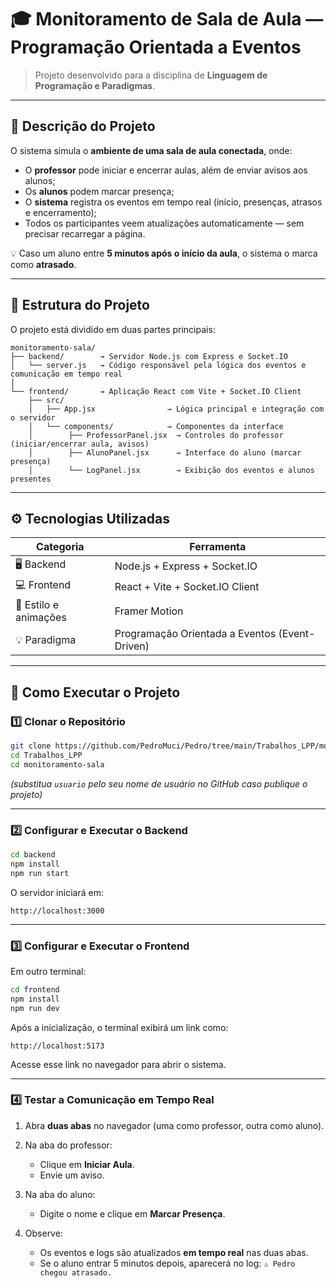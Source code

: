 # 🎓 Monitoramento de Sala de Aula — Programação Orientada a Eventos

> Projeto desenvolvido para a disciplina de **Linguagem de Programação e Paradigmas**.
---

## 🧠 Descrição do Projeto

O sistema simula o **ambiente de uma sala de aula conectada**, onde:

* O **professor** pode iniciar e encerrar aulas, além de enviar avisos aos alunos;
* Os **alunos** podem marcar presença;
* O **sistema** registra os eventos em tempo real (início, presenças, atrasos e encerramento);
* Todos os participantes veem atualizações automaticamente — sem precisar recarregar a página.

💡 Caso um aluno entre **5 minutos após o início da aula**, o sistema o marca como **atrasado**.

---

## 📁 Estrutura do Projeto

O projeto está dividido em duas partes principais:

```
monitoramento-sala/
├── backend/        → Servidor Node.js com Express e Socket.IO
│   └── server.js   → Código responsável pela lógica dos eventos e comunicação em tempo real
│
└── frontend/       → Aplicação React com Vite + Socket.IO Client
    ├── src/
    │   ├── App.jsx                → Lógica principal e integração com o servidor
    │   └── components/            → Componentes da interface
    │        ├── ProfessorPanel.jsx  → Controles do professor (iniciar/encerrar aula, avisos)
    │        ├── AlunoPanel.jsx      → Interface do aluno (marcar presença)
    │        └── LogPanel.jsx        → Exibição dos eventos e alunos presentes
```

---

## ⚙️ Tecnologias Utilizadas

| Categoria             | Ferramenta                                     |
| --------------------- | ---------------------------------------------- |
| 🖥️ Backend           | Node.js + Express + Socket.IO                  |
| 💻 Frontend           | React + Vite + Socket.IO Client                |
| 🎨 Estilo e animações | Framer Motion                                  |
| 💡 Paradigma          | Programação Orientada a Eventos (Event-Driven) |

---

## 🚀 Como Executar o Projeto

### 1️⃣ Clonar o Repositório

```bash
git clone https://github.com/PedroMuci/Pedro/tree/main/Trabalhos_LPP/monitoramento-sala
cd Trabalhos_LPP
cd monitoramento-sala
```

*(substitua `usuario` pelo seu nome de usuário no GitHub caso publique o projeto)*

---

### 2️⃣ Configurar e Executar o **Backend**

```bash
cd backend
npm install
npm run start
```

O servidor iniciará em:

```
http://localhost:3000
```

---

### 3️⃣ Configurar e Executar o **Frontend**

Em outro terminal:

```bash
cd frontend
npm install
npm run dev
```

Após a inicialização, o terminal exibirá um link como:

```
http://localhost:5173
```

Acesse esse link no navegador para abrir o sistema.

---

### 4️⃣ Testar a Comunicação em Tempo Real

1. Abra **duas abas** no navegador (uma como professor, outra como aluno).
2. Na aba do professor:

   * Clique em **Iniciar Aula**.
   * Envie um aviso.
3. Na aba do aluno:

   * Digite o nome e clique em **Marcar Presença**.
4. Observe:

   * Os eventos e logs são atualizados **em tempo real** nas duas abas.
   * Se o aluno entrar 5 minutos depois, aparecerá no log:
     `⚠️ Pedro chegou atrasado.`
